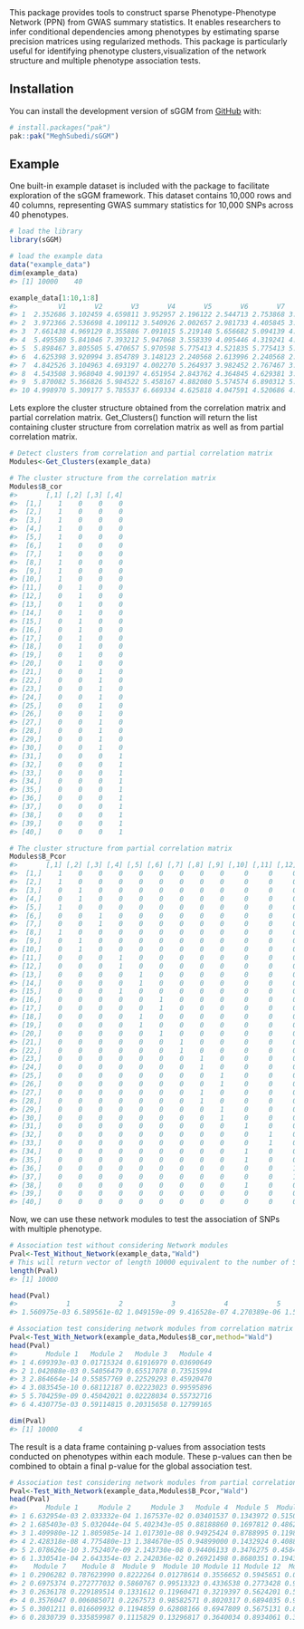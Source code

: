 
<!-- README.md is generated from README.Rmd. Please edit that file -->

   

This package provides tools to construct sparse Phenotype-Phenotype
Network (PPN) from GWAS summary statistics. It enables researchers to
infer conditional dependencies among phenotypes by estimating sparse
precision matrices using regularized methods. This package is
particularly useful for identifying phenotype clusters,visualization of
the network structure and multiple phenotype association tests.

## Installation

You can install the development version of sGGM from
[GitHub](https://github.com/) with:

``` r
# install.packages("pak")
pak::pak("MeghSubedi/sGGM")
```

## Example

One built-in example dataset is included with the package to facilitate
exploration of the sGGM framework. This dataset contains 10,000 rows and
40 columns, representing GWAS summary statistics for 10,000 SNPs across
40 phenotypes.

``` r
# load the library
library(sGGM)

# load the example data 
data("example_data")
dim(example_data)
#> [1] 10000    40
```

``` r
example_data[1:10,1:8]
#>          V1       V2       V3       V4       V5       V6       V7       V8
#> 1  2.352686 3.102459 4.659811 3.952957 2.196122 2.544713 2.753868 3.241895
#> 2  3.972366 2.536698 4.109112 3.540926 2.002657 2.981733 4.405845 3.070740
#> 3  7.661438 4.969129 8.355886 7.091015 5.219148 5.656682 5.094139 4.469091
#> 4  5.495580 5.841046 7.393212 5.947068 3.558339 4.095446 4.319241 4.677313
#> 5  5.898467 3.805505 5.470657 5.970598 5.775413 4.521835 5.775413 5.596331
#> 6  4.625398 3.920994 3.854789 3.148123 2.240568 2.613996 2.240568 2.053854
#> 7  4.842526 3.104963 4.693197 4.002270 5.264937 3.982452 2.767467 3.239961
#> 8  4.543508 3.968040 4.901397 4.651954 2.843762 4.364845 4.629381 3.306700
#> 9  5.870082 5.366826 5.984522 5.458167 4.882080 5.574574 6.890312 5.505324
#> 10 4.998970 5.309177 5.785537 6.669334 4.625818 4.047591 4.520686 4.257855
```

Lets explore the cluster structure obtained from the correlation matrix
and partial correlation matrix. Get_Clusters() function will return the
list containing cluster structure from correlation matrix as well as
from partial correlation matrix.

``` r
# Detect clusters from correlation and partial correlation matrix 
Modules<-Get_Clusters(example_data)

# The cluster structure from the correlation matrix 
Modules$B_cor
#>       [,1] [,2] [,3] [,4]
#>  [1,]    1    0    0    0
#>  [2,]    1    0    0    0
#>  [3,]    1    0    0    0
#>  [4,]    1    0    0    0
#>  [5,]    1    0    0    0
#>  [6,]    1    0    0    0
#>  [7,]    1    0    0    0
#>  [8,]    1    0    0    0
#>  [9,]    1    0    0    0
#> [10,]    1    0    0    0
#> [11,]    0    1    0    0
#> [12,]    0    1    0    0
#> [13,]    0    1    0    0
#> [14,]    0    1    0    0
#> [15,]    0    1    0    0
#> [16,]    0    1    0    0
#> [17,]    0    1    0    0
#> [18,]    0    1    0    0
#> [19,]    0    1    0    0
#> [20,]    0    1    0    0
#> [21,]    0    0    1    0
#> [22,]    0    0    1    0
#> [23,]    0    0    1    0
#> [24,]    0    0    1    0
#> [25,]    0    0    1    0
#> [26,]    0    0    1    0
#> [27,]    0    0    1    0
#> [28,]    0    0    1    0
#> [29,]    0    0    1    0
#> [30,]    0    0    1    0
#> [31,]    0    0    0    1
#> [32,]    0    0    0    1
#> [33,]    0    0    0    1
#> [34,]    0    0    0    1
#> [35,]    0    0    0    1
#> [36,]    0    0    0    1
#> [37,]    0    0    0    1
#> [38,]    0    0    0    1
#> [39,]    0    0    0    1
#> [40,]    0    0    0    1
```

``` r
# The cluster structure from partial correlation matrix 
Modules$B_Pcor
#>       [,1] [,2] [,3] [,4] [,5] [,6] [,7] [,8] [,9] [,10] [,11] [,12] [,13]
#>  [1,]    1    0    0    0    0    0    0    0    0     0     0     0     0
#>  [2,]    1    0    0    0    0    0    0    0    0     0     0     0     0
#>  [3,]    0    1    0    0    0    0    0    0    0     0     0     0     0
#>  [4,]    0    1    0    0    0    0    0    0    0     0     0     0     0
#>  [5,]    1    0    0    0    0    0    0    0    0     0     0     0     0
#>  [6,]    0    0    1    0    0    0    0    0    0     0     0     0     0
#>  [7,]    0    0    1    0    0    0    0    0    0     0     0     0     0
#>  [8,]    1    0    0    0    0    0    0    0    0     0     0     0     0
#>  [9,]    0    1    0    0    0    0    0    0    0     0     0     0     0
#> [10,]    0    1    0    0    0    0    0    0    0     0     0     0     0
#> [11,]    0    0    0    1    0    0    0    0    0     0     0     0     0
#> [12,]    0    0    0    1    0    0    0    0    0     0     0     0     0
#> [13,]    0    0    0    0    1    0    0    0    0     0     0     0     0
#> [14,]    0    0    0    0    1    0    0    0    0     0     0     0     0
#> [15,]    0    0    0    1    0    0    0    0    0     0     0     0     0
#> [16,]    0    0    0    0    0    1    0    0    0     0     0     0     0
#> [17,]    0    0    0    0    0    1    0    0    0     0     0     0     0
#> [18,]    0    0    0    0    1    0    0    0    0     0     0     0     0
#> [19,]    0    0    0    0    1    0    0    0    0     0     0     0     0
#> [20,]    0    0    0    0    0    1    0    0    0     0     0     0     0
#> [21,]    0    0    0    0    0    0    1    0    0     0     0     0     0
#> [22,]    0    0    0    0    0    0    1    0    0     0     0     0     0
#> [23,]    0    0    0    0    0    0    0    1    0     0     0     0     0
#> [24,]    0    0    0    0    0    0    0    1    0     0     0     0     0
#> [25,]    0    0    0    0    0    0    0    0    1     0     0     0     0
#> [26,]    0    0    0    0    0    0    0    0    1     0     0     0     0
#> [27,]    0    0    0    0    0    0    0    1    0     0     0     0     0
#> [28,]    0    0    0    0    0    0    0    1    0     0     0     0     0
#> [29,]    0    0    0    0    0    0    0    0    1     0     0     0     0
#> [30,]    0    0    0    0    0    0    0    0    1     0     0     0     0
#> [31,]    0    0    0    0    0    0    0    0    0     1     0     0     0
#> [32,]    0    0    0    0    0    0    0    0    0     0     1     0     0
#> [33,]    0    0    0    0    0    0    0    0    0     0     1     0     0
#> [34,]    0    0    0    0    0    0    0    0    0     1     0     0     0
#> [35,]    0    0    0    0    0    0    0    0    0     1     0     0     0
#> [36,]    0    0    0    0    0    0    0    0    0     0     0     1     0
#> [37,]    0    0    0    0    0    0    0    0    0     0     0     1     0
#> [38,]    0    0    0    0    0    0    0    0    0     1     0     0     0
#> [39,]    0    0    0    0    0    0    0    0    0     0     0     0     1
#> [40,]    0    0    0    0    0    0    0    0    0     0     0     0     1
```

Now, we can use these network modules to test the association of SNPs
with multiple phenotype.

``` r
# Association test without considering Network modules 
Pval<-Test_Without_Network(example_data,"Wald")
# This will return vector of length 10000 equivalent to the number of SNPs 
length(Pval)
#> [1] 10000
```

``` r
head(Pval)
#>            1            2            3            4            5            6 
#> 1.560975e-03 6.589561e-02 1.049159e-09 9.416528e-07 4.270389e-06 1.574251e-02
```

``` r
# Association test considering network modules from correlation matrix 
Pval<-Test_With_Network(example_data,Modules$B_cor,method="Wald")
head(Pval)
#>       Module 1   Module 2   Module 3   Module 4
#> 1 4.699393e-03 0.01715324 0.61916979 0.03690649
#> 2 1.042088e-03 0.54056479 0.65517078 0.73515994
#> 3 2.864664e-14 0.55857769 0.22529293 0.45920470
#> 4 3.083545e-10 0.68112187 0.02223023 0.99595896
#> 5 5.704259e-09 0.45042021 0.02228034 0.55732716
#> 6 4.430775e-03 0.59114815 0.20315658 0.12799165
```

``` r
dim(Pval)
#> [1] 10000     4
```

The result is a data frame containing p-values from association tests
conducted on phenotypes within each module. These p-values can then be
combined to obtain a final p-value for the global association test.

``` r
# Association test considering network modules from partial correlation matrix 
Pval<-Test_With_Network(example_data,Modules$B_Pcor,"Wald")
head(Pval)
#>       Module 1     Module 2     Module 3   Module 4  Module 5  Module 6
#> 1 6.632954e-03 2.033332e-04 1.167537e-02 0.03401537 0.1343972 0.5150347
#> 2 1.685403e-03 5.032044e-04 5.402343e-05 0.88188860 0.1697812 0.4862409
#> 3 1.409980e-12 1.805985e-14 1.017301e-08 0.94925424 0.8788995 0.1198473
#> 4 2.428318e-08 4.775480e-13 1.384670e-05 0.94899000 0.1432924 0.4088750
#> 5 2.078626e-10 3.752407e-09 2.143730e-08 0.94406133 0.3476275 0.4584150
#> 6 1.330541e-04 2.643354e-03 2.242036e-02 0.26921498 0.8680351 0.1943001
#>    Module 7    Module 8  Module 9  Module 10 Module 11 Module 12  Module 13
#> 1 0.2906282 0.787623990 0.8222264 0.01278614 0.3556652 0.5945651 0.02855782
#> 2 0.6975374 0.272777032 0.5860767 0.99513323 0.4336538 0.2773428 0.97536022
#> 3 0.2636178 0.229189514 0.1331612 0.11960471 0.3219397 0.5624201 0.55887030
#> 4 0.3576047 0.006085071 0.2267573 0.98582571 0.8020317 0.6894035 0.97843492
#> 5 0.3001211 0.016609932 0.1194859 0.62808166 0.6947809 0.5675131 0.88107900
#> 6 0.2830739 0.335859987 0.1115829 0.13296817 0.3640034 0.8934061 0.33392377
```
